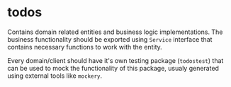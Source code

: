 # todos

Contains domain related entities and business logic implementations. The business functionality should be exported using `Service` interface that contains necessary functions to work with the entity.

Every domain/client should have it's own testing package (`todostest`) that can be used to mock the functionality of this package, usualy generated using external tools like `mockery`.
